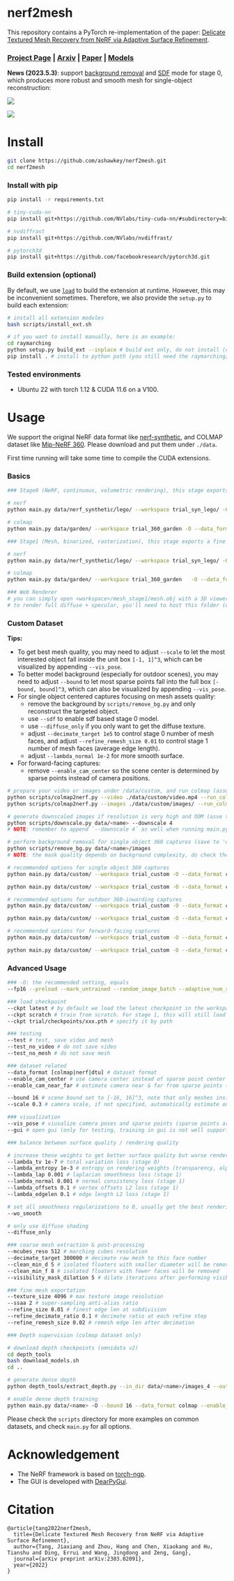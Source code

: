 # nerf2mesh


This repository contains a PyTorch re-implementation of the paper: [Delicate Textured Mesh Recovery from NeRF via Adaptive Surface Refinement](https://arxiv.org/abs/2303.02091).

### [Project Page](https://ashawkey.github.io/nerf2mesh/) | [Arxiv](https://arxiv.org/abs/2303.02091) | [Paper](https://huggingface.co/ashawkey/nerf2mesh/resolve/main/paper.pdf) | [Models](https://huggingface.co/ashawkey/nerf2mesh/tree/main/scenes) 

**News (2023.5.3)**: support [background removal](https://github.com/OPHoperHPO/image-background-remove-tool) and [SDF](https://github.com/Totoro97/NeuS) mode for stage 0, which produces more robust and smooth mesh for single-object reconstruction:

![](assets/teaser2.jpg)

![](assets/teaser.jpg)

# Install

```bash
git clone https://github.com/ashawkey/nerf2mesh.git
cd nerf2mesh
```

### Install with pip
```bash
pip install -r requirements.txt

# tiny-cuda-nn
pip install git+https://github.com/NVlabs/tiny-cuda-nn/#subdirectory=bindings/torch

# nvdiffrast
pip install git+https://github.com/NVlabs/nvdiffrast/

# pytorch3d
pip install git+https://github.com/facebookresearch/pytorch3d.git
```

### Build extension (optional)
By default, we use [`load`](https://pytorch.org/docs/stable/cpp_extension.html#torch.utils.cpp_extension.load) to build the extension at runtime.
However, this may be inconvenient sometimes.
Therefore, we also provide the `setup.py` to build each extension:
```bash
# install all extension modules
bash scripts/install_ext.sh

# if you want to install manually, here is an example:
cd raymarching
python setup.py build_ext --inplace # build ext only, do not install (only can be used in the parent directory)
pip install . # install to python path (you still need the raymarching/ folder, since this only install the built extension.)
```

### Tested environments
* Ubuntu 22 with torch 1.12 & CUDA 11.6 on a V100.

# Usage

We support the original NeRF data format like [nerf-synthetic](https://drive.google.com/drive/folders/128yBriW1IG_3NJ5Rp7APSTZsJqdJdfc1), and COLMAP dataset like [Mip-NeRF 360](http://storage.googleapis.com/gresearch/refraw360/360_v2.zip).
Please download and put them under `./data`.

First time running will take some time to compile the CUDA extensions.

### Basics
```bash
### Stage0 (NeRF, continuous, volumetric rendering), this stage exports a coarse mesh under <workspace>/mesh_stage0/

# nerf
python main.py data/nerf_synthetic/lego/ --workspace trial_syn_lego/ -O --bound 1 --scale 0.8 --dt_gamma 0 --stage 0 --lambda_tv 1e-8

# colmap
python main.py data/garden/ --workspace trial_360_garden -O --data_format colmap --bound 16 --enable_cam_center --enable_cam_near_far --scale 0.3 --downscale 4 --stage 0 --lambda_entropy 1e-3 --clean_min_f 16 --clean_min_d 10 --lambda_tv 2e-8 --visibility_mask_dilation 50

### Stage1 (Mesh, binarized, rasterization), this stage exports a fine mesh with textures under <workspace>/mesh_stage1/

# nerf
python main.py data/nerf_synthetic/lego/ --workspace trial_syn_lego/ -O --bound 1 --scale 0.8 --dt_gamma 0 --stage 1

# colmap
python main.py data/garden/ --workspace trial_360_garden   -O --data_format colmap --bound 16 --enable_cam_center --enable_cam_near_far --scale 0.3 --downscale 4 --stage 1 --iters 10000

### Web Renderer
# you can simply open <workspace>/mesh_stage1/mesh.obj with a 3D viewer to visualize the diffuse texture.
# to render full diffuse + specular, you'll need to host this folder (e.g., by vscode live server), and open renderer.html for further instructions.
```

### Custom Dataset

**Tips:**
* To get best mesh quality, you may need to adjust `--scale` to let the most interested object fall inside the unit box `[-1, 1]^3`, which can be visualized by appending `--vis_pose`.
* To better model background (especially for outdoor scenes), you may need to adjust `--bound` to let most sparse points fall into the full box `[-bound, bound]^3`, which can also be visualized by appending `--vis_pose`.
* For single object centered captures focusing on mesh assets quality:
  * remove the background by `scripts/remove_bg.py` and only reconstruct the targeted object.
  * use `--sdf` to enable sdf based stage 0 model.
  * use `--diffuse_only` if you only want to get the diffuse texture.
  * adjust `--decimate_target 1e5` to control stage 0 number of mesh faces, and adjust `--refine_remesh_size 0.01` to control stage 1 number of mesh faces (average edge length).
  * adjust `--lambda_normal 1e-2` for more smooth surface.
* For forward-facing captures:
  * remove `--enable_cam_center` so the scene center is determined by sparse points instead of camera positions.

```bash
# prepare your video or images under /data/custom, and run colmap (assumed installed):
python scripts/colmap2nerf.py --video ./data/custom/video.mp4 --run_colmap # if use video
python scripts/colmap2nerf.py --images ./data/custom/images/ --run_colmap # if use images

# generate downscaled images if resolution is very high and OOM (asve to`data/<name>/images_{downscale}`) 
python scripts/downscale.py data/<name> --downscale 4
# NOTE: remember to append `--downscale 4` as well when running main.py

# perform background removal for single object 360 captures (save to 'data/<name>/mask')
python scripts/remove_bg.py data/<name>/images
# NOTE: the mask quality depends on background complexity, do check the mask!

# recommended options for single object 360 captures
python main.py data/custom/ --workspace trial_custom -O --data_format colmap --bound 1 --dt_gamma 0 --stage 0 --clean_min_f 16 --clean_min_d 10 --visibility_mask_dilation 50 --iters 10000 --decimate_target 1e5 --sdf

python main.py data/custom/ --workspace trial_custom -O --data_format colmap --bound 1 --dt_gamma 0 --stage 1 --iters 5000 --lambda_normal 1e-2 --refine_remesh_size 0.01 --sdf

# recommended options for outdoor 360-inwarding captures
python main.py data/custom/ --workspace trial_custom -O --data_format colmap --bound 16 --enable_cam_center --enable_cam_near_far --stage 0 --lambda_entropy 1e-3 --clean_min_f 16 --clean_min_d 10 --lambda_tv 2e-8 --visibility_mask_dilation 50

python main.py data/custom/ --workspace trial_custom -O --data_format colmap --bound 16 --enable_cam_center --enable_cam_near_far --stage 1 --iters 10000 --lambda_normal 1e-3

# recommended options for forward-facing captures
python main.py data/custom/ --workspace trial_custom -O --data_format colmap --bound 2 --scale 0.1 --stage 0 --clean_min_f 16 --clean_min_d 10 --lambda_tv 2e-8 --visibility_mask_dilation 50

python main.py data/custom/ --workspace trial_custom -O --data_format colmap --bound 2 --scale 0.1 --stage 1 --iters 10000 --lambda_normal 1e-3
```

### Advanced Usage
```bash
### -O: the recommended setting, equals
--fp16 --preload --mark_untrained --random_image_batch --adaptive_num_rays --refine --mesh_visibility_culling

### load checkpoint
--ckpt latest # by default we load the latest checkpoint in the workspace
--ckpt scratch # train from scratch. For stage 1, this will still load the stage 0 model as an initialization.
--ckpt trial/checkpoints/xxx.pth # specify it by path

### testing
--test # test, save video and mesh
--test_no_video # do not save video
--test_no_mesh # do not save mesh

### dataset related
--data_format [colmap|nerf|dtu] # dataset format
--enable_cam_center # use camera center instead of sparse point center as scene center (colmap dataset only)
--enable_cam_near_far # estimate camera near & far from sparse points (colmap dataset only)

--bound 16 # scene bound set to [-16, 16]^3, note that only meshes inside the center [-1, 1]^3 will be adaptively refined!
--scale 0.3 # camera scale, if not specified, automatically estimate one based on camera positions. Important targets should be scaled into the center [-1, 1]^3.

### visualization 
--vis_pose # viusalize camera poses and sparse points (sparse points are colmap dataset only)
--gui # open gui (only for testing, training in gui is not well supported!)

### balance between surface quality / rendering quality

# increase these weights to get better surface quality but worse rendering quality
--lambda_tv 1e-7 # total variation loss (stage 0)
--lambda_entropy 1e-3 # entropy on rendering weights (transparency, alpha), encourage them to be either 0 or 1 (stage 0)
--lambda_lap 0.001 # laplacian smoothness loss (stage 1)
--lambda_normal 0.001 # normal consistency loss (stage 1)
--lambda_offsets 0.1 # vertex offsets L2 loss (stage 1)
--lambda_edgelen 0.1 # edge length L2 loss (stage 1)

# set all smoothness regularizations to 0, usually get the best rendering quality
--wo_smooth

# only use diffuse shading
--diffuse_only

### coarse mesh extraction & post-processing
--mcubes_reso 512 # marching cubes resolution
--decimate_target 300000 # decimate raw mesh to this face number
--clean_min_d 5 # isolated floaters with smaller diameter will be removed
--clean_min_f 8 # isolated floaters with fewer faces will be removed
--visibility_mask_dilation 5 # dilate iterations after performing visibility face culling

### fine mesh exportation
--texture_size 4096 # max texture image resolution
--ssaa 2 # super-sampling anti-alias ratio
--refine_size 0.01 # finest edge len at subdivision
--refine_decimate_ratio 0.1 # decimate ratio at each refine step
--refine_remesh_size 0.02 # remesh edge len after decimation

### Depth supervision (colmap dataset only)

# download depth checkpoints (omnidata v2)
cd depth_tools
bash download_models.sh
cd ..

# generate dense depth
python depth_tools/extract_depth.py --in_dir data/<name>/images_4 --out_dir data/<name>/depths

# enable dense depth training
python main.py data/<name> -O --bound 16 --data_format colmap --enable_dense_depth
```

Please check the `scripts` directory for more examples on common datasets, and check `main.py` for all options.

# Acknowledgement

* The NeRF framework is based on [torch-ngp](https://github.com/ashawkey/torch-ngp).
* The GUI is developed with [DearPyGui](https://github.com/hoffstadt/DearPyGui).

# Citation

```
@article{tang2022nerf2mesh,
  title={Delicate Textured Mesh Recovery from NeRF via Adaptive Surface Refinement},
  author={Tang, Jiaxiang and Zhou, Hang and Chen, Xiaokang and Hu, Tianshu and Ding, Errui and Wang, Jingdong and Zeng, Gang},
  journal={arXiv preprint arXiv:2303.02091},
  year={2022}
}
```
